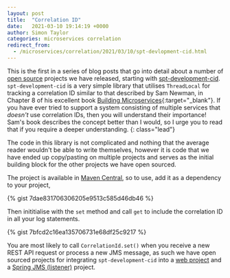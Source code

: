```yaml
---
layout: post
title:  "Correlation ID"
date:   2021-03-10 19:14:19 +0000
author: Simon Taylor
categories: microservices correlation
redirect_from:
  - /microservices/correlation/2021/03/10/spt-devlopment-cid.html
---
```

This is the first in a series of blog posts that go into detail about a number of [open source](/opensource) projects we have released, starting with [spt-development-cid](https://github.com/spt-development/spt-development-cid). `spt-development-cid` is a very simple library that utilises `ThreadLocal` for tracking a correlation ID similar to that described by Sam Newman, in Chapter 8 of his excellent book [Building Microservices](https://www.amazon.co.uk/Building-Microservices-Sam-Newman/dp/1491950358){:target="_blank"}. If you have ever tried to support a system consisting of multiple services that *doesn't* use correlation IDs, then you will understand their importance! Sam's book describes the concept better than I would, so I urge you to read that if you require a deeper understanding.
{: class="lead"}

The code in this library is not complicated and nothing that the average reader wouldn't be able to write themselves, however it is code that we have ended up copy/pasting on multiple projects and serves as the initial building block for the other projects we have open sourced.

The project is available in [Maven Central](https://mvnrepository.com/artifact/com.spt-development/spt-development-cid), so to use, add it as a dependency to your project,

{% gist 7dae831706306205e9513c585d46db46 %}

Then inititialise with the `set` method and call `get` to include the correlation ID in all your log statements.

{% gist 7bfcd2c16ea135706731e68df25c9217 %}

You are most likely to call `CorrelationId.set()` when you receive a new REST API request or process a new JMS message, as such we have open sourced projects for integrating `spt-development-cid` into a [web project](https://github.com/spt-development/spt-development-cid-web) and a [Spring JMS (listener)](https://github.com/spt-development/spt-development-cid-jms-spring) project.

